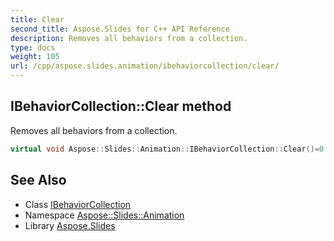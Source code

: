 ```yaml
---
title: Clear
second_title: Aspose.Slides for C++ API Reference
description: Removes all behaviors from a collection.
type: docs
weight: 105
url: /cpp/aspose.slides.animation/ibehaviorcollection/clear/
---
```

## IBehaviorCollection::Clear method


Removes all behaviors from a collection.

```cpp
virtual void Aspose::Slides::Animation::IBehaviorCollection::Clear()=0
```

## See Also

* Class [IBehaviorCollection](../)
* Namespace [Aspose::Slides::Animation](../../)
* Library [Aspose.Slides](../../../)
